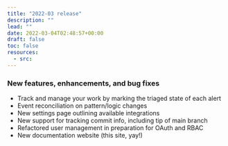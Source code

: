 ```yaml
---
title: "2022-03 release"
description: ""
lead: ""
date: 2022-03-04T02:48:57+00:00
draft: false
toc: false
resources:
  - src:
---
```


### New features, enhancements, and bug fixes

- Track and manage your work by marking the triaged state of each alert
- Event reconciliation on pattern/logic changes
- New settings page outlining available integrations
- New support for tracking commit info, including tip of main branch
- Refactored user management in preparation for OAuth and RBAC
- New documentation website (this site, yay!)
